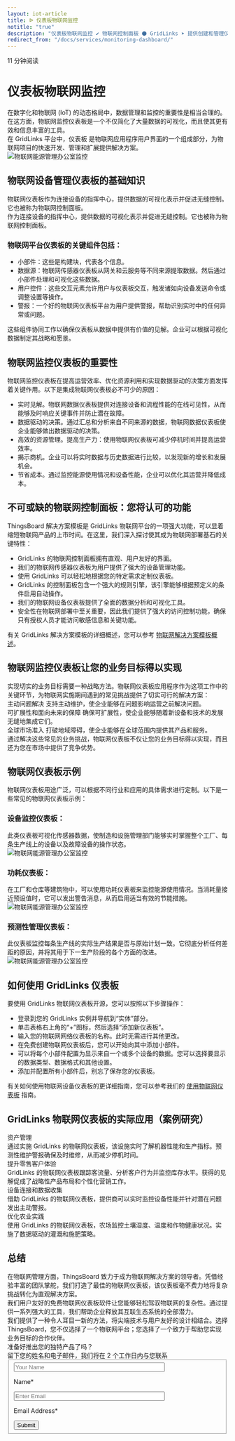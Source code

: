 ```yaml
---
layout: iot-article
title: ᐉ 仪表板物联网监控
notitle: "true"
description: "仪表板物联网监控 ✔ 物联网控制面板 ⚫ GridLinks ➤ 提供创建和管理仪表板的功能 ✔ 具有大量小部件"
redirect_from: "/docs/services/monitoring-dashboard/"
---
```


<section class="hero light-text"></section>
<div id="header-block" class="block-wrapper wrapper-main-color">
    <div class="block-content">
        <div class="text-wrapper">
            <span class="read-info">11 分钟阅读</span>
            <h1>仪表板物联网监控</h1>
            <div class="text-content medium-margin">在数字化和物联网 (IoT) 的动态格局中，数据管理和监控的重要性是相当合理的。在这方面，物联网监控仪表板是一个不仅简化了大量数据的可视化，而且使其更有效和信息丰富的工具。</div>
            <div class="text-content"><span class="bold">在 GridLinks 平台中，仪表板</span> 是物联网应用程序用户界面的一个组成部分，为物联网项目的快速开发、管理和扩展提供解决方案。</div>
        </div>
        <img class="image" srcset="/images/iot-articles/monitoring_dashboard_1_1090x742.png 1090w, /images/iot-articles/monitoring_dashboard_1_2180x1484.png 2180w" sizes="(max-width: 1920px) 1090px, (min-width: 1921px) 2180px" src="/images/iot-articles/monitoring_dashboard_1_1090x742.png" alt="物联网能源管理办公室监控"/>
        <div class="text-wrapper">
            <h2>物联网设备管理仪表板的基础知识</h2>
            <div class="text-content small-margin">物联网仪表板作为连接设备的指挥中心，提供数据的可视化表示并促进无缝控制。它也被称为物联网控制面板。</div>
            <div class="text-content medium-margin">作为连接设备的指挥中心，提供数据的可视化表示并促进无缝控制。它也被称为物联网控制面板。</div>
            <h3 class="small-padding">物联网平台仪表板的关键组件包括：</h3>
            <ul class="list">
                <li>小部件：这些是构建块，代表各个信息。</li>
                <li>数据源：物联网传感器仪表板从网关和云服务等不同来源提取数据。然后通过小部件处理和可视化这些数据。</li>
                <li>用户控件：这些交互元素允许用户与仪表板交互，触发诸如向设备发送命令或调整设置等操作。</li>
                <li>警报：一个好的物联网仪表板平台为用户提供警报，帮助识别实时中的任何异常或问题。</li>
            </ul>
            <div class="text-content">这些组件协同工作以确保仪表板从数据中提供有价值的见解。企业可以根据可视化数据制定其战略和愿景。</div>
            <h2>物联网监控仪表板的重要性</h2>
            <div class="text-content medium-margin">物联网监控仪表板在提高运营效率、优化资源利用和实现数据驱动的决策方面发挥着关键作用。以下是集成物联网仪表板必不可少的原因：</div>
            <ul class="list">
                <li>实时见解。物联网数据仪表板提供对连接设备和流程性能的在线可见性，从而能够及时响应关键事件并防止潜在故障。</li>
                <li>数据驱动的决策。通过汇总和分析来自不同来源的数据，物联网数据仪表板使企业能够做出数据驱动的决策。</li>
                <li>高效的资源管理。提高生产力：使用物联网仪表板可减少停机时间并提高运营效率。</li>
                <li>揭示商机。企业可以将实时数据与历史数据进行比较，以发现新的增长和发展机会。</li>
                <li>节省成本。通过监控能源使用情况和设备性能，企业可以优化其运营并降低成本。</li>
            </ul>
            <h2 class="line-height-small">不可或缺的物联网控制面板：您将认可的功能</h2>
            <div class="text-content medium-margin">ThingsBoard 解决方案模板是 GridLinks 物联网平台的一项强大功能，可以显着缩短物联网产品的上市时间。在这里，我们深入探讨使其成为物联网部署基石的关键特性：</div>
            <ul class="list">
                <li>GridLinks 的物联网控制面板拥有直观、用户友好的界面。</li>
                <li>我们的物联网传感器仪表板为用户提供了强大的设备管理功能。</li>
                <li>使用 GridLinks 可以轻松地根据您的特定需求定制仪表板。</li>
                <li>GridLinks 的控制面板包含一个强大的规则引擎，该引擎能够根据预定义的条件启用自动操作。</li>
                <li>我们的物联网设备仪表板提供了全面的数据分析和可视化工具。</li>
                <li>安全性在物联网部署中至关重要，因此我们提供了强大的访问控制功能，确保只有授权人员才能访问敏感信息和关键功能。</li>
            </ul>
            <div class="text-content">有关 GridLinks 解决方案模板的详细概述，您可以参考 <a class="article-link" href="/docs/pe/solution-templates/overview/">物联网解决方案模板概述</a>。</div>
            <h2>物联网监控仪表板让您的业务目标得以实现</h2>
            <div class="text-content medium-margin">实现切实的业务目标需要一种战略方法。物联网仪表板应用程序作为这项工作中的关键环节，为物联网实施期间遇到的常见挑战提供了切实可行的解决方案：</div>
        </div>
    </div>
</div>
<div class="details-cards-block-wrapper">
    <div class="details-cards-block">
        <div class="details-card">
            <span class="header">主动问题解决</span>
            <span class="content">支持主动维护，使企业能够在问题影响运营之前解决问题。</span>
        </div>
        <div class="details-card">
            <span class="header">可扩展性和面向未来的保障</span>
            <span class="content">确保可扩展性，使企业能够随着新设备和技术的发展无缝地集成它们。</span>
        </div>
        <div class="details-card">
            <span class="header">全球市场准入</span>
            <span class="content">打破地域障碍，使企业能够在全球范围内提供其产品和服务。</span>
        </div>
    </div>
</div>
<div class="block-wrapper wrapper-main-color medium-padding">
    <div class="block-content">
        <div class="text-wrapper">
            <div class="text-content">通过解决这些常见的业务挑战，物联网仪表板不仅让您的业务目标得以实现，而且还为您在市场中提供了竞争优势。</div>
            <h2>物联网仪表板示例</h2>
            <div class="text-content medium-margin">物联网仪表板用途广泛，可以根据不同行业和应用的具体需求进行定制。以下是一些常见的物联网仪表板示例：</div>
            <h3 class="small-padding">设备监控仪表板：</h3>
            <div class="text-content medium-margin">此类仪表板可视化传感器数据，使制造和设施管理部门能够实时掌握整个工厂、每条生产线上的设备以及故障设备的操作状态。</div>
        </div>
        <img class="image" srcset="/images/iot-articles/monitoring_dashboard_2_1090x681.png 1090w, /images/iot-articles/monitoring_dashboard_2_2180x1362.png 2180w" sizes="(max-width: 1920px) 1090px, (min-width: 1921px) 2180px" src="/images/iot-articles/monitoring_dashboard_2_1090x681.png" alt="物联网能源管理办公室监控"/>
        <div class="text-wrapper">
            <h3 class="small-padding">功耗仪表板：</h3>
            <div class="text-content">在工厂和仓库等建筑物中，可以使用功耗仪表板来监控能源使用情况。当消耗量接近预设值时，它可以发出警告消息，从而启用适当有效的节能措施。</div>
        </div>
        <img class="image" srcset="/images/iot-articles/monitoring_dashboard_3_1090x658.png 1090w, /images/iot-articles/monitoring_dashboard_3_2180x1316.png 2180w" sizes="(max-width: 1920px) 1090px, (min-width: 1921px) 2180px" src="/images/iot-articles/monitoring_dashboard_3_1090x658.png" alt="物联网能源管理办公室监控"/>
        <div class="text-wrapper">
            <h3 class="small-padding">预测性管理仪表板：</h3>
            <div class="text-content">此仪表板监控每条生产线的实际生产结果是否与原始计划一致。它彻底分析任何差距的原因，并将其用于下一生产阶段的各个方面的改进。</div>
        </div>
        <img class="image" srcset="/images/iot-articles/monitoring_dashboard_4_1090x672.png 1090w, /images/iot-articles/monitoring_dashboard_4_2180x1344.png 2180w" sizes="(max-width: 1920px) 1090px, (min-width: 1921px) 2180px" src="/images/iot-articles/monitoring_dashboard_4_1090x672.png" alt="物联网能源管理办公室监控"/>
        <div class="text-wrapper">
            <h2>如何使用 GridLinks 仪表板</h2>
            <div class="sub-title">要使用 GridLinks 物联网仪表板开源，您可以按照以下步骤操作：</div>
            <ul class="list">
                <li>登录到您的 GridLinks 实例并导航到“实体”部分。</li>
                <li>单击表格右上角的“+”图标，然后选择“添加新仪表板”。</li>
                <li>输入您的物联网网络仪表板的名称。此时无需进行其他更改。</li>
                <li>在免费创建物联网仪表板后，您可以开始向其中添加小部件。</li>
                <li>可以将每个小部件配置为显示来自一个或多个设备的数据。您可以选择要显示的数据类型、数据格式和其他设置。</li>
                <li>添加并配置所有小部件后，别忘了保存您的仪表板。</li>
            </ul>
            <div class="text-content">有关如何使用物联网设备仪表板的更详细指南，您可以参考我们的 <a class="article-link" href="/docs/pe/user-guide/dashboards/">使用物联网仪表板</a> 指南。</div>
            <h2>GridLinks 物联网仪表板的实际应用（案例研究）</h2>
        </div>
        <div class="definitions-block">
            <div class="definitions-list">
                <div class="definitions-list-item one-to-one-and-half align-start">
                    <div class="term bold padding-top">资产管理</div>
                    <div class="definition">通过实施 GridLinks 的物联网仪表板，该设施实时了解机器性能和生产指标。预测性维护警报确保及时维修，从而减少停机时间。</div>
                </div>
                <div class="definitions-list-item one-to-one-and-half align-start">
                    <div class="term bold">提升零售客户体验</div>
                    <div class="definition">GridLinks 的物联网仪表板跟踪客流量、分析客户行为并监控库存水平。获得的见解促成了战略性产品布局和个性化营销工作。</div>
                </div>
                <div class="definitions-list-item one-to-one-and-half align-start">
                    <div class="term bold padding-top">设备连接和数据收集</div>
                    <div class="definition">借助 GridLinks 的物联网仪表板，提供商可以实时监控设备性能并针对潜在问题发出主动警报。</div>
                </div>
                <div class="definitions-list-item one-to-one-and-half align-start">
                    <div class="term bold">优化农业实践</div>
                    <div class="definition">使用 GridLinks 的物联网仪表板，农场监控土壤湿度、温度和作物健康状况。实施了数据驱动的灌溉和施肥策略。</div>
                </div>
            </div>
        </div>
        <div class="text-wrapper">
            <h2>总结</h2>
            <div class="text-content medium-margin">在物联网管理方面，ThingsBoard 致力于成为物联网解决方案的领导者。凭借经验丰富的团队掌舵，我们打造了最佳的物联网仪表板，该仪表板毫不费力地将复杂挑战转化为直观解决方案。</div>
            <div class="text-content medium-margin">我们用户友好的免费物联网仪表板软件让您能够轻松驾驭物联网的复杂性。通过提供一系列强大的工具，我们帮助企业释放其互联生态系统的全部潜力。</div>
            <div class="text-content">我们提供了一种令人耳目一新的方法，将尖端技术与用户友好的设计相结合。选择 ThingsBoard，您不仅选择了一个物联网平台；您选择了一个致力于帮助您实现业务目标的合作伙伴。</div>
        </div>
    </div>
</div>
<div id="contact-us" class="block-wrapper wrapper-main-color">
    <div class="block-content">
        <div class="contact-us-content">
            <div class="info">
                <div class="title">准备好推出您的独特产品了吗？</div>
                <div class="text">留下您的姓名和电子邮件，我们将在 2 个工作日内与您联系</div>
            </div>
            <form id="contact-form" class="contact-form" method="post" onsubmit="return validateContactForm(this)">
                <fieldset>
                    <div class="form-section">
                        <div class="form-element">
                            <label for="name">
                                <input id="name" class="contact-us-form-control" value="" placeholder="Your Name" name="name" type="text" size="40" maxlength="50">
                                <p>Name*</p>
                            </label>
                        </div>
                        <div class="form-element">
                            <label for="email">
                                <input id="email" class="contact-us-form-control" value="" placeholder="Enter Email" name="email" type="email" size="40" maxlength="80">
                                <p>Email Address*</p>
                            </label>
                        </div>
                    </div>
                    <div class="submit-button-container">
                        <input class="contact-us-button" value="Submit" type="submit">
                    </div>
                </fieldset>
            </form>
        </div>
    </div>
</div>